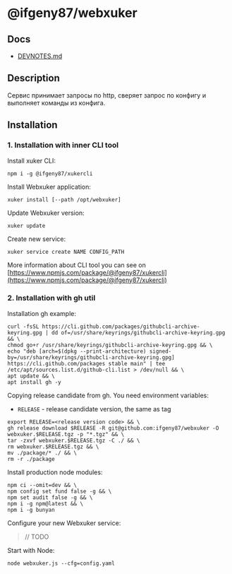 # @ifgeny87/webxuker


## Docs

- [DEVNOTES.md](docs%2FDEVNOTES.md)


## Description

Сервис принимает запросы по http, сверяет запрос по конфигу и выполняет команды из конфига.


## Installation

### 1. Installation with inner CLI tool

Install xuker CLI:

```shell
npm i -g @ifgeny87/xukercli
```

Install Webxuker application:

```shell
xuker install [--path /opt/webxuker]
```

Update Webxuker version:

```shell
xuker update
```

Create new service:

```shell
xuker service create NAME CONFIG_PATH
```

More information about CLI tool you can see on [https://www.npmjs.com/package/@ifgeny87/xukercli](https://www.npmjs.com/package/@ifgeny87/xukercli)


### 2. Installation with gh util

Installation gh example:

```shell
curl -fsSL https://cli.github.com/packages/githubcli-archive-keyring.gpg | dd of=/usr/share/keyrings/githubcli-archive-keyring.gpg && \
chmod go+r /usr/share/keyrings/githubcli-archive-keyring.gpg && \
echo "deb [arch=$(dpkg --print-architecture) signed-by=/usr/share/keyrings/githubcli-archive-keyring.gpg] https://cli.github.com/packages stable main" | tee /etc/apt/sources.list.d/github-cli.list > /dev/null && \
apt update && \
apt install gh -y
```

Copying release candidate from gh. You need environment variables:

- `RELEASE` - release candidate version, the same as tag

```shell
export RELEASE=<release version code> && \
gh release download $RELEASE -R git@github.com:ifgeny87/webxuker -O webxuker.$RELEASE.tgz -p "*.tgz" && \
tar -zxvf webxuker.$RELEASE.tgz -C ./ && \
rm webxuker.$RELEASE.tgz && \
mv ./package/* ./ && \
rm -r ./package
```

Install production node modules:

```shell
npm ci --omit=dev && \
npm config set fund false -g && \
npm set audit false -g && \
npm i -g npm@latest && \
npm i -g bunyan
```

Configure your new Webxuker service:

> // TODO

Start with Node:

```shell
node webxuker.js --cfg=config.yaml
```
